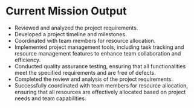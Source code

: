 # Current Mission Output
- Reviewed and analyzed the project requirements.
- Developed a project timeline and milestones.
- Coordinated with team members for resource allocation.
- Implemented project management tools, including task tracking and resource management features to enhance team collaboration and efficiency.
- Conducted quality assurance testing, ensuring that all functionalities meet the specified requirements and are free of defects.
- Completed the review and analysis of the project requirements.
- Successfully coordinated with team members for resource allocation, ensuring that all resources are effectively allocated based on project needs and team capabilities.
